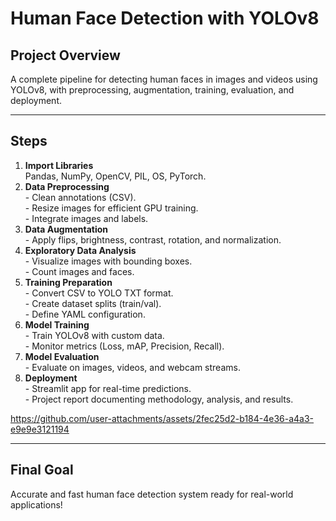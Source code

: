 
<h1>Human Face Detection with YOLOv8</h1>

<h2> Project Overview</h2>
<p>
A complete pipeline for detecting human faces in images and videos using YOLOv8, with preprocessing, augmentation, training, evaluation, and deployment.
</p>

<hr>

<h2> Steps</h2>

<ol>
  <li><strong>Import Libraries</strong><br>
    Pandas, NumPy, OpenCV, PIL, OS, PyTorch.
  </li>

  <li><strong>Data Preprocessing</strong><br>
    - Clean annotations (CSV).<br>
    - Resize images for efficient GPU training.<br>
    - Integrate images and labels.
  </li>

  <li><strong>Data Augmentation</strong><br>
    - Apply flips, brightness, contrast, rotation, and normalization.
  </li>

  <li><strong>Exploratory Data Analysis</strong><br>
    - Visualize images with bounding boxes.<br>
    - Count images and faces.
  </li>

  <li><strong>Training Preparation</strong><br>
    - Convert CSV to YOLO TXT format.<br>
    - Create dataset splits (train/val).<br>
    - Define YAML configuration.
  </li>

  <li><strong>Model Training</strong><br>
    - Train YOLOv8 with custom data.<br>
    - Monitor metrics (Loss, mAP, Precision, Recall).
  </li>

  <li><strong>Model Evaluation</strong><br>
    - Evaluate on images, videos, and webcam streams.
  </li>

  <li><strong>Deployment</strong><br>
    - Streamlit app for real-time predictions.<br>
    - Project report documenting methodology, analysis, and results.
  </li>
</ol>

https://github.com/user-attachments/assets/2fec25d2-b184-4e36-a4a3-e9e9e3121194



<hr>

<h2> Final Goal</h2>
<p>
Accurate and fast human face detection system ready for real-world applications!
</p>
